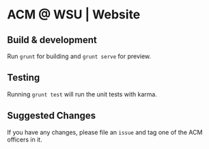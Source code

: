 # ACM @ WSU | Website

## Build & development

Run `grunt` for building and `grunt serve` for preview.

## Testing

Running `grunt test` will run the unit tests with karma.

## Suggested Changes

If you have any changes, please file an `issue` and tag one of the ACM officers in it. 
